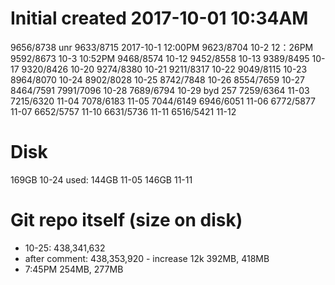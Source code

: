 # Initial created 2017-10-01 10:34AM

9656/8738 unr
9633/8715 2017-10-1 12:00PM
9623/8704 10-2 12：26PM
9592/8673 10-3 10:52PM
9468/8574 10-12
9452/8558 10-13
9389/8495 10-17
9320/8426 10-20
9274/8380 10-21
9211/8317 10-22
9049/8115 10-23
8964/8070 10-24
8902/8028 10-25
8742/7848 10-26
8554/7659 10-27
8464/7591 
7991/7096 10-28
7689/6794 10-29 byd 257
7259/6364 11-03
7215/6320 11-04
7078/6183 11-05 
7044/6149
6946/6051 11-06
6772/5877 11-07 
6652/5757 11-10
6631/5736 11-11
6516/5421 11-12

# Disk

169GB 10-24
used: 144GB 11-05
      146GB 11-11

# Git repo itself (size on disk)

* 10-25: 438,341,632
* after comment: 438,353,920 - increase 12k 392MB, 418MB
* 7:45PM 254MB, 277MB